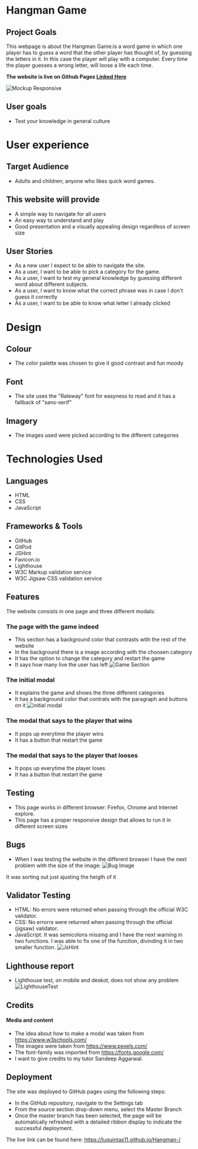 # **Hangman Game**

## Project Goals

This webpage is about the Hangman Game:is a word game in which one player has to guess a word that the other player has thought of, by guessing the letters in it. In this case the player will play with a computer. Every time the player guesses a wrong letter, will loose a life each time.


**The website is live on Github Pages [Linked Here](https://luquintas11.github.io/Hangman-/)**

![Mockup Responsive](/assets/image/HangmanMockup.png)

## User goals

 * Test your knowledge in general culture 

# **User experience**
 
## Target Audience

*  Adults and children; anyone who likes  quick word games.

## This website will provide

* A simple way to navigate for all users 
* An easy way to understand and play
* Good presentation and a visually appealing design regardless of screen size

## User Stories

* As a new user I expect to be able to navigate the site.
* As a user, I want to be able to pick a category for the game.
* As a user, I want to test my general knowledge by guessing different word about different subjects. 
* As a user, I want to know what the correct phrase was in case I don't guess it correctly
* As a user, I want to be able to know what letter I already clicked

# **Design**

## Colour

* The color palette was chosen to give it good contrast and fun moody

## Font

* The site  uses the "Raleway" font for easyness to read and it has a fallback of "sans-serif"

## Imagery

* The images used were picked according to the different categories

# **Technologies Used**

## Languages
* HTML
* CSS
* JavaScript

## Frameworks & Tools

* GitHub
* GitPod
* JSHint
* Favicon.io
* Lighthouse
* W3C Markup validation service
* W3C Jigsaw CSS validation service


 


## Features

The website consists in one page and three different modals:
### The page with the game indeed
* This section has a background color that contrasts with the rest of the website
* In the background there is a image according with the choosen category
* It has the option to change the category and restart the game
* It says how many live the user has left
   ![Game Section](/assets/image/swimmingReadme.png)

### The initial modal
* It explains the game and shows the three different categories
* It has a background color that contrats with the paragraph and buttons on it
![initial modal](/assets/image/InitialModal.png)

### The modal that says to the player that wins
* It pops up everytime the player wins
* It has a button that restart the game

### The modal that says to the player that looses
* It pops up everytime the player loses
* It has a button that restart the game


## Testing

* This page works in different browser: Firefox, Chrome and Internet explore. 
* This page has a proper responsive design that allows to run it in different screen sizes

## Bugs

* When I was testing the website in the different browser I have the next problem with the size of the image:
![Bug Image](/assets/image/BugImage.png)

It was sorting out just ajusting the heigth of it

##  Validator Testing

* HTML: No errors were returned when passing through the official W3C validator. 
* CSS:  No errorrs were returned when passing through the  official (jigsaw) validator. 
* JavaScript: It was semicolons missing and I have the next warning in two functions. I was able to fix one of the function, divinding it in two smaller function. 
  ![JsHint](/assets/image/JsHinBug.png)

 ## Lighthouse report

 * Lighthouse test, on mobile and deskot, does not show any problem
 ![LighthouseTest](/assets/image/LigthhouseTest.png)


 ## Credits 

#### Media and content

* The idea about how to make a modal  was taken from https://www.w3schools.com/
* The images were taken from https://www.pexels.com/
* The font-family was imported from https://fonts.google.com/
* I want to give credits to my tutor Sandeep Aggarwal. 

## Deployment

The site was deployed to GitHub pages using the following steps:

* In the GitHub repository, navigate to the Settings tab
* From the source section drop-down menu, select the Master Branch
* Once the master branch has been selected, the page will be automatically refreshed with a detailed ribbon display to indicate   the successful deployment.

The live link can be found here: https://luquintas11.github.io/Hangman-/